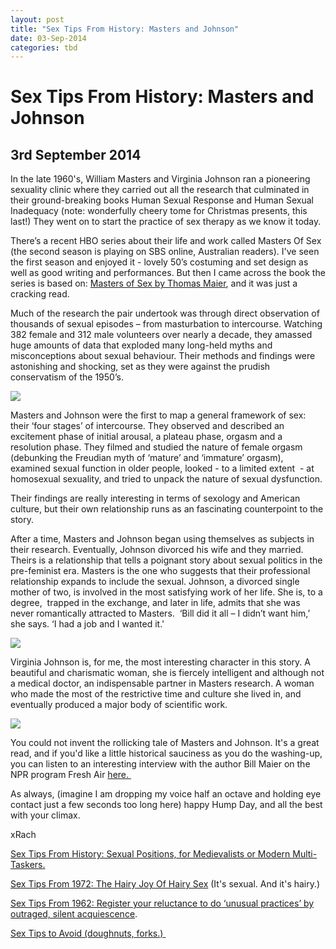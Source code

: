 ```yaml
---
layout: post
title: "Sex Tips From History: Masters and Johnson"
date: 03-Sep-2014
categories: tbd
---
```


# Sex Tips From History: Masters and Johnson

## 3rd September 2014

In the late 1960's,   William Masters and Virginia Johnson ran a pioneering sexuality clinic where they carried out all the research that culminated in their ground-breaking books Human Sexual Response and Human Sexual Inadequacy (note: wonderfully cheery tome for Christmas presents,   this last!) They went on to start the practice of sex therapy as we know it today.

There’s a recent HBO series about their life and work called Masters Of Sex (the second season is playing on SBS online,   Australian readers). I've seen the first season and enjoyed it - lovely 50’s costuming and set design as well as good writing and performances. But then I came across the book the series is based on: <a href="http://www.goodreads.com/book/show/6320234-masters-of-sex">Masters of Sex by Thomas Maier</a>, and it was just a cracking read.

Much of the research the pair undertook was through direct observation of thousands of sexual episodes – from masturbation to intercourse. Watching 382 female and 312 male volunteers over nearly a decade, they amassed huge amounts of data that exploded many long-held myths and misconceptions about sexual behaviour. Their methods and findings were astonishing and shocking, set as they were against the prudish conservatism of the 1950’s.

<img class="photo-horiz" src="http://bloximages.newyork1.vip.townnews.com/stltoday.com/content/tncms/assets/v3/editorial/d/26/d2605cc3-8a12-5086-a37c-a5282543b4d4/524474ef553fc.preview-620.jpg" />

Masters and Johnson were the first to map a general framework of sex: their ‘four stages’ of intercourse. They observed and described an excitement phase of initial arousal, a plateau phase, orgasm and a resolution phase. They filmed and studied the nature of female orgasm (debunking the Freudian myth of ‘mature’ and ‘immature’ orgasm), examined sexual function in older people, looked - to a limited extent  - at homosexual sexuality, and tried to unpack the nature of sexual dysfunction.

Their findings are really interesting in terms of sexology and American culture, but their own relationship runs as an fascinating counterpoint to the story.

After a time, Masters and Johnson began using themselves as subjects in their research. Eventually, Johnson divorced his wife and they married. Theirs is a relationship that tells a poignant story about sexual politics in the pre-feminist era. Masters is the one who suggests that their professional relationship expands to include the sexual. Johnson, a divorced single mother of two, is involved in the most satisfying work of her life. She is, to a degree,  trapped in the exchange, and later in life, admits that she was never romantically attracted to Masters.  ‘Bill did it all – I didn’t want him,’ she says. ‘I had a job and I wanted it.'

<img class="photo-horiz" src="http://bloximages.newyork1.vip.townnews.com/stltoday.com/content/tncms/assets/v3/editorial/6/5c/65c45daa-8d96-58a6-8578-742336e6860f/524603e2a7a4b.preview-620.jpg" />

Virginia Johnson is, for me, the most interesting character in this story. A beautiful and charismatic woman, she is fiercely intelligent and although not a medical doctor, an indispensable partner in Masters research. A woman who made the most of the restrictive time and culture she lived in, and eventually produced a major body of scientific work.

<img class="photo-horiz" src="http://bloximages.newyork1.vip.townnews.com/stltoday.com/content/tncms/assets/v3/editorial/f/b5/fb53d289-4657-55b8-ba40-530e2d281895/524474f04efb2.preview-620.jpg" />

You could not invent the rollicking tale of Masters and Johnson. It's a great read, and if you'd like a little historical sauciness as you do the washing-up, you can listen to an interesting interview with the author Bill Maier on the NPR program Fresh Air <a href="http://www.npr.org/2013/10/04/228906644/pioneering-masters-of-sex-brought-science-to-the-bedroom">here. </a>

As always, (imagine I am dropping my voice half an octave and holding eye contact just a few seconds too long here) happy Hump Day, and all the best with your climax.



xRach

<a href="http://mogantosh.com/sex-tips-from-the-past-sexual-positions-for-mediaevalists-or-modern-multi-taskers/">Sex Tips From History: Sexual Positions, for Medievalists or Modern Multi-Taskers.</a>

<a href="http://mogantosh.com/sex-tips-from-history-the-hairy-joy-of-hairy-sex-1972/">Sex Tips From 1972: The Hairy Joy Of Hairy Sex</a> (It's sexual. And it's hairy.)

<a href="http://mogantosh.com/sex-tips-from-history-1962/">Sex Tips From 1962: Register your reluctance to do ‘unusual practices’ by outraged, silent acquiescence</a>.

<a href="http://mogantosh.com/its-saturday-night-folks-sex-tips-to-avoid/">Sex Tips to Avoid (doughnuts, forks.) </a>
